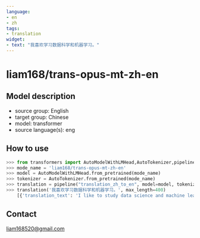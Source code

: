 ```yaml
---
language: 
- en 
- zh 
tags:
- translation
widget: 
- text: "我喜欢学习数据科学和机器学习。"
---
```


# liam168/trans-opus-mt-zh-en

## Model description

* source group: English 
* target group: Chinese 
* model: transformer
* source language(s): eng

## How to use

```python
>>> from transformers import AutoModelWithLMHead,AutoTokenizer,pipeline
>>> mode_name = 'liam168/trans-opus-mt-zh-en'
>>> model = AutoModelWithLMHead.from_pretrained(mode_name)
>>> tokenizer = AutoTokenizer.from_pretrained(mode_name)
>>> translation = pipeline("translation_zh_to_en", model=model, tokenizer=tokenizer)
>>> translation('我喜欢学习数据科学和机器学习。', max_length=400)
    [{'translation_text': 'I like to study data science and machine learning.'}]
```

## Contact

liam168520@gmail.com
